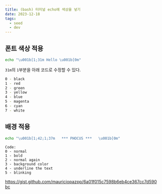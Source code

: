 ```yaml
---
title: (bash) 터미널 echo에 색상을 넣기
date: 2023-12-18
tags:
  - seed
  - dev
---
```


## 폰트 색상 적용

```bash
echo "\u001b[1;31m Hello \u001b[0m"
```

`31m`의 `1`부분을 아래 코드로 수정할 수 있다.

```bash
0 - black
1 - red
2 - green
3 - yellow
4 - blue
5 - magenta
6 - cyan
7 - white
```

## 배경 적용

```bash
echo "\u001b[1;42;1;37m   *** PHOCUS ***   \u001b[0m"
```

```
Code:
0 - normal
1 - bold
2 - normal again
3 - background color
4 - underline the text
5 - blinking
```

https://gist.github.com/mauriciopazpp/6a01f015c7598b6eb4ce367cc7d590bc
